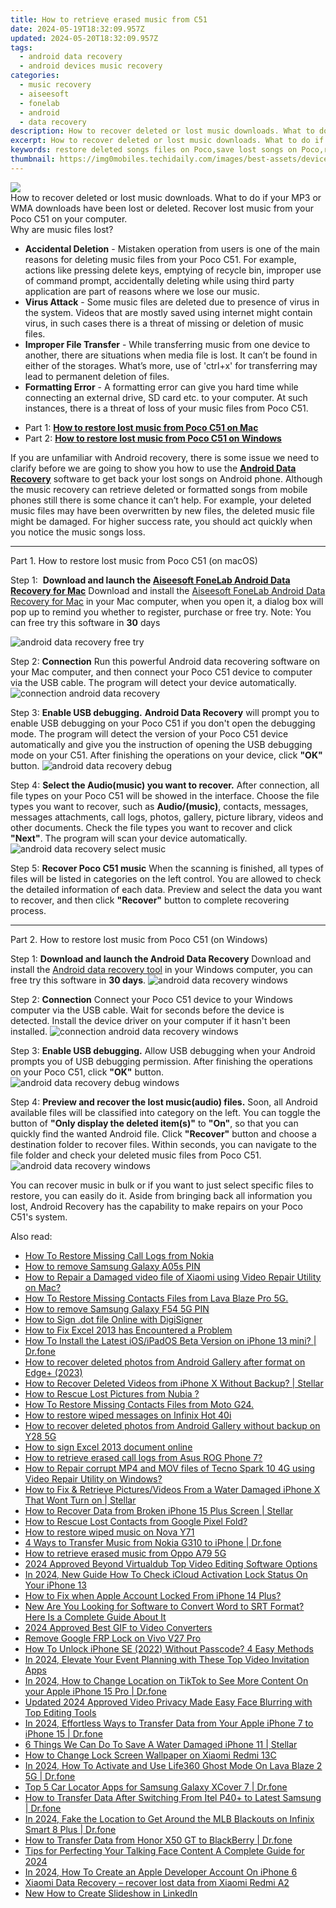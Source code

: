 ```yaml
---
title: How to retrieve erased music from C51
date: 2024-05-19T18:32:09.957Z
updated: 2024-05-20T18:32:09.957Z
tags: 
  - android data recovery
  - android devices music recovery
categories: 
  - music recovery
  - aiseesoft
  - fonelab
  - android
  - data recovery
description: How to recover deleted or lost music downloads. What to do if your MP3 or WMA downloads have been lost or deleted. Recover lost music from your Poco C51 on your computer.
excerpt: How to recover deleted or lost music downloads. What to do if your MP3 or WMA downloads have been lost or deleted. Recover lost music from your Poco C51 on your computer.
keywords: restore deleted songs files on Poco,save lost songs on Poco,recover lost songs from C51,save lost music on Poco,Unerase music from Poco,Recover deleted music,Poco C51 retrieve deleted music,how to get the music back on Poco,Poco song recovery,how to recover music in Poco,how to recover song Poco,C51 retrieve deleted song
thumbnail: https://img0mobiles.techidaily.com/images/best-assets/devices/poco/poco-c51/4.jpg
---
```


<img src="https://img0mobiles.techidaily.com/images/best-assets/devices/poco/poco-c51/4.jpg" class="atpl-imgstyle"  />

<div class="atpl-content atpl-for-fonelab-android recover-music">

<div class="atpl-post-description-part-1">
How to recover deleted or lost music downloads. What to do if your MP3 or WMA downloads have been lost or deleted. Recover lost music from your Poco C51 on your computer.
</div>



<div class="atpl-post-description-part-2">
<div class="tpl-content-sub-paragraph-title">
  Why are music files lost?
</div>
<div class="tpl-content-sub-paragraph-content">
  <ul class="tpl-content-sub-paragraph-ul-style">
    <li><strong>Accidental Deletion</strong> - Mistaken operation from users is one of the main reasons for deleting music files from your Poco C51. For example, actions like pressing delete keys, emptying of recycle bin, improper use of command prompt, accidentally deleting while using third party application are part of reasons where we lose our music.</li>
    <li><strong>Virus Attack</strong> - Some music files are deleted due to presence of virus in the system. Videos that are mostly saved using internet might contain virus, in such cases there is a threat of missing or deletion of music files.</li>
    <li><strong>Improper File Transfer</strong> - While transferring music from one device to another, there are situations when media file is lost. It can’t be found in either of the storages. What’s more, use of 'ctrl+x' for transferring may lead to permanent deletion of files. </li>
    <li><strong>Formatting Error</strong> - A formatting error can give you hard time while connecting an external drive, SD card etc. to your computer. At such instances, there is a threat of loss of your music files from Poco C51.</li>
  </ul>
</div>
</div>

<ul>
  <li>Part 1: <strong><a href="#p1">How to restore lost music from Poco C51 on Mac</a></strong></li>
  <li>Part 2: <strong><a href="#p2">How to restore lost music from Poco C51 on Windows</a></strong></li>
</ul>


<div class="atpl-post-description-part-3">
<div class="tpl-content-sub-paragraph-normal">
  <p>
    If you are unfamiliar with Android recovery, there is some issue we need to clarify before we are going to show you how to use the <a href="https://tools.techidaily.com/aiseesoft-android-data-recovery/" ><strong>Android Data Recovery</strong></a> software to get back your lost songs on Android phone. Although the music recovery can retrieve deleted or formatted songs from mobile phones still there is some chance it can’t help. For example, your deleted music files may have been overwritten by new files, the deleted music file might be damaged. For higher success rate, you should act quickly when you notice the music songs loss.
  </p>
</div>
</div>



<!-- Part 1 -->
<a id="p1" name="p1" ></a><hr>

<div>
  <span class="atpl-step-part-style">Part 1. How to restore lost music from Poco C51 (on macOS)</span>
</div>

<span class="atpl-stepstyle-a"><span>Step 1: </span></span> <strong>Download and launch the <a href="https://tools.techidaily.com/aiseesoft-android-data-recovery-for-mac/" >Aiseesoft FoneLab Android Data Recovery for Mac</a></strong>
Download and install the <a href="https://tools.techidaily.com/aiseesoft-android-data-recovery-for-mac/" >Aiseesoft FoneLab Android Data Recovery for Mac</a> in your Mac computer, when you open it, a dialog box will pop up to remind you whether to register, purchase or free try.
Note: You can free try this software in <strong>30</strong> days

<img src="https://tools.techidaily.com/images/apps/aiseesoft/android-data-recovery/mac-free-try.png" class="atpl-imgstyle" alt="android data recovery free try" />

<span class="atpl-stepstyle-a"><span>Step 2: </span></span> <strong>Connection</strong>
Run this powerful Android data recovering software on your Mac computer, and then connect your Poco C51 device to computer via the USB cable. The program will detect your device automatically.
<img src="https://tools.techidaily.com/images/apps/aiseesoft/android-data-recovery/mac-connection-interface.jpg" class="atpl-imgstyle" alt="connection android data recovery" />

<span class="atpl-stepstyle-a"><span>Step 3: </span></span> <strong>Enable USB debugging.</strong>
<strong>Android Data Recovery</strong> will prompt you to enable USB debugging on your Poco C51 if you don't open the debugging mode. The program will detect the version of your Poco C51 device automatically and give you the instruction of opening the USB debugging mode on your C51. After finishing the operations on your device, click <strong>"OK"</strong> button.
<img src="https://tools.techidaily.com/images/apps/aiseesoft/android-data-recovery/mac-android-usb-debug.jpg"  class="atpl-imgstyle" alt="android data recovery debug" />

<span class="atpl-stepstyle-a"><span>Step 4: </span></span> <strong>Select the Audio(music) you want to recover.</strong>
After connection, all file types on your Poco C51 will be showed in the interface. Choose the file types you want to recover, such as <strong>Audio/(music)</strong>, contacts, messages, messages attachments, call logs, photos, gallery, picture library, videos and other documents. Check the file types you want to recover and click <b>"Next"</b>. The program will scan your device automatically.
<img src="https://tools.techidaily.com/images/apps/aiseesoft/android-data-recovery/mac-choose-type-music.jpg" class="atpl-imgstyle" alt="android data recovery select music" />

<span class="atpl-stepstyle-a"><span>Step 5: </span></span> <strong>Recover Poco C51 music</strong>
When the scanning is finished, all types of files will be listed in categories on the left control. You are allowed to check the detailed information of each data. Preview and select the data you want to recover, and then click <b>"Recover"</b> button to complete recovering process.


<a id="p2" name="p2"></a><hr>

<!-- Part 2 -->
<div>
  <span class="atpl-step-part-style">Part 2. How to restore lost music from Poco C51 (on Windows)</span>
</div>

<span class="atpl-stepstyle-a"><span>Step 1: </span></span> <strong>Download and launch the Android Data Recovery</strong>
Download and install the <a href="https://tools.techidaily.com/aiseesoft-android-data-recovery-for-win/" >Android data recovery tool</a> in your Windows computer, you can free try this software in <b>30 days</b>.
<img src="https://tools.techidaily.com/images/apps/aiseesoft/android-data-recovery/win-start-interface.png"  class="atpl-imgstyle" alt="android data recovery windows" />

<span class="atpl-stepstyle-a"><span>Step 2: </span></span> <strong>Connection</strong>
Connect your Poco C51 device to your Windows computer via the USB cable. Wait for seconds before the device is detected. Install the device driver on your computer if it hasn't been installed.
<img src="https://tools.techidaily.com/images/apps/aiseesoft/android-data-recovery/win-connection-interface.png" class="atpl-imgstyle" alt="connection android data recovery windows" />

<span class="atpl-stepstyle-a"><span>Step 3: </span></span> <strong>Enable USB debugging.</strong>
Allow USB debugging when your Android prompts you of USB debugging permission. After finishing the operations on your Poco C51, click <b>"OK"</b> button.
<img src="https://tools.techidaily.com/images/apps/aiseesoft/android-data-recovery/win-android-usb-debug.png" class="atpl-imgstyle" alt="android data recovery debug windows" />

<span class="atpl-stepstyle-a"><span>Step 4: </span></span> <strong>Preview and recover the lost music(audio) files.</strong>
Soon, all Android available files will be classified into category on the left. You can toggle the button of <b>"Only display the deleted item(s)"</b> to <b>"On"</b>, so that you can quickly find the wanted Android file. Click <b>"Recover"</b> button and choose a destination folder to recover files. Within seconds, you can navigate to the file folder and check your deleted music files from Poco C51.
<img src="https://tools.techidaily.com/images/apps/aiseesoft/android-data-recovery/win-recover-music.jpg" class="atpl-imgstyle" alt="android data recovery windows" />

<div class="atpl-post-description-part-4">
<div class="tpl-content-sub-paragraph-normal">
    <p>
        You can recover music in bulk or if you want to just select specific files to restore, you can easily do it. Aside from bringing back all information you lost, Android Recovery has the capability to make repairs on your Poco C51's system.
    </p>
</div>
</div>


<ins class="adsbygoogle"
     style="display:block"
     data-ad-client="ca-pub-7571918770474297"
     data-ad-slot="8358498916"
     data-ad-format="auto"
     data-full-width-responsive="true"></ins>



</div>
<ins class="adsbygoogle"
    style="display:block"
    data-ad-format="autorelaxed"
    data-ad-client="ca-pub-7571918770474297"
    data-ad-slot="1223367746"></ins>

<span class="atpl-alsoreadstyle">Also read:</span>
<div><ul>
<li><a href="https://blog-min.techidaily.com/how-to-restore-missing-call-logs-from-nokia-by-fonelab-android-recover-call-logs/"><u>How To  Restore Missing Call Logs from Nokia</u></a></li>
<li><a href="https://blog-min.techidaily.com/how-to-remove-samsung-galaxy-a05s-pin-by-drfone-android-unlock-android-unlock/"><u>How to remove Samsung Galaxy A05s PIN</u></a></li>
<li><a href="https://blog-min.techidaily.com/how-to-repair-a-damaged-video-file-of-xiaomi-using-video-repair-utility-on-mac-by-stellar-video-repair-mobile-video-repair/"><u>How to Repair a Damaged video file of Xiaomi using Video Repair Utility on Mac?</u></a></li>
<li><a href="https://blog-min.techidaily.com/how-to-restore-missing-contacts-files-from-lava-blaze-pro-5g-by-fonelab-android-recover-contacts/"><u>How To  Restore Missing Contacts Files from Lava Blaze Pro 5G.</u></a></li>
<li><a href="https://blog-min.techidaily.com/how-to-remove-samsung-galaxy-f54-5g-pin-by-drfone-android-unlock-android-unlock/"><u>How to remove Samsung Galaxy F54 5G PIN</u></a></li>
<li><a href="https://blog-min.techidaily.com/how-to-sign-dot-file-online-with-digisigner-by-ldigisigner-sign-a-word-sign-a-word/"><u>How to Sign .dot file Online with DigiSigner</u></a></li>
<li><a href="https://blog-min.techidaily.com/how-to-fix-excel-2013-has-encountered-a-problem-by-stellar-guide/"><u>How to Fix Excel 2013 has Encountered a Problem</u></a></li>
<li><a href="https://blog-min.techidaily.com/how-to-install-the-latest-iosipados-beta-version-on-iphone-13-mini-drfone-by-drfone-ios-system-repair-ios-system-repair/"><u>How To Install the Latest iOS/iPadOS Beta Version on iPhone 13 mini? | Dr.fone</u></a></li>
<li><a href="https://blog-min.techidaily.com/how-to-recover-deleted-photos-from-android-gallery-after-format-on-edgeplus-2023-by-stellar-photo-recovery-android-mobile-photo-recover/"><u>How to recover deleted photos from Android Gallery after format on Edge+ (2023)</u></a></li>
<li><a href="https://blog-min.techidaily.com/how-to-recover-deleted-videos-from-iphone-x-without-backup-stellar-by-stellar-data-recovery-ios-iphone-data-recovery/"><u>How to Recover Deleted Videos from iPhone X Without Backup? | Stellar</u></a></li>
<li><a href="https://blog-min.techidaily.com/how-to-rescue-lost-pictures-from-nubia-by-fonelab-android-recover-pictures/"><u>How to Rescue Lost Pictures from Nubia ?</u></a></li>
<li><a href="https://blog-min.techidaily.com/how-to-restore-missing-contacts-files-from-moto-g24-by-fonelab-android-recover-contacts/"><u>How To  Restore Missing Contacts Files from Moto G24.</u></a></li>
<li><a href="https://blog-min.techidaily.com/how-to-restore-wiped-messages-on-infinix-hot-40i-by-fonelab-android-recover-messages/"><u>How to restore wiped messages on Infinix Hot 40i</u></a></li>
<li><a href="https://blog-min.techidaily.com/how-to-recover-deleted-photos-from-android-gallery-without-backup-on-y28-5g-by-stellar-photo-recovery-android-mobile-photo-recover/"><u>How to recover deleted photos from Android Gallery without backup on Y28 5G</u></a></li>
<li><a href="https://blog-min.techidaily.com/how-to-sign-excel-2013-document-online-by-ldigisigner-sign-a-excel-sign-a-excel/"><u>How to sign Excel 2013 document online</u></a></li>
<li><a href="https://blog-min.techidaily.com/how-to-retrieve-erased-call-logs-from-asus-rog-phone-7-by-fonelab-android-recover-call-logs/"><u>How to retrieve erased call logs from Asus ROG Phone 7?</u></a></li>
<li><a href="https://blog-min.techidaily.com/how-to-repair-corrupt-mp4-and-mov-files-of-tecno-spark-10-4g-using-video-repair-utility-on-windows-by-stellar-video-repair-mobile-video-repair/"><u>How to Repair corrupt MP4 and MOV files of Tecno Spark 10 4G using Video Repair Utility on Windows? </u></a></li>
<li><a href="https://blog-min.techidaily.com/how-to-fix-and-retrieve-picturesvideos-from-a-water-damaged-iphone-x-that-wont-turn-on-stellar-by-stellar-data-recovery-ios-iphone-data-recovery/"><u>How to Fix & Retrieve Pictures/Videos From a Water Damaged iPhone X That Wont Turn on | Stellar</u></a></li>
<li><a href="https://blog-min.techidaily.com/how-to-recover-data-from-broken-iphone-15-plus-screen-stellar-by-stellar-data-recovery-ios-iphone-data-recovery/"><u>How to Recover Data from Broken iPhone 15 Plus Screen | Stellar</u></a></li>
<li><a href="https://blog-min.techidaily.com/how-to-rescue-lost-contacts-from-google-pixel-fold-by-fonelab-android-recover-contacts/"><u>How to Rescue Lost Contacts from Google Pixel Fold?</u></a></li>
<li><a href="https://blog-min.techidaily.com/how-to-restore-wiped-music-on-nova-y71-by-fonelab-android-recover-music/"><u>How to restore wiped music on Nova Y71</u></a></li>
<li><a href="https://blog-min.techidaily.com/4-ways-to-transfer-music-from-nokia-g310-to-iphone-drfone-by-drfone-transfer-from-android-transfer-from-android/"><u>4 Ways to Transfer Music from Nokia G310 to iPhone | Dr.fone</u></a></li>
<li><a href="https://blog-min.techidaily.com/how-to-retrieve-erased-music-from-oppo-a79-5g-by-fonelab-android-recover-music/"><u>How to retrieve erased music from Oppo A79 5G</u></a></li>
<li><a href="https://ai-vdieo-software.techidaily.com/2024-approved-beyond-virtualdub-top-video-editing-software-options/"><u>2024 Approved Beyond Virtualdub Top Video Editing Software Options</u></a></li>
<li><a href="https://activate-lock.techidaily.com/in-2024-new-guide-how-to-check-icloud-activation-lock-status-on-your-iphone-13-by-drfone-ios/"><u>In 2024, New Guide How To Check iCloud Activation Lock Status On Your iPhone 13</u></a></li>
<li><a href="https://apple-account.techidaily.com/how-to-fix-when-apple-account-locked-from-iphone-14-plus-by-drfone-ios/"><u>How to Fix when Apple Account Locked From iPhone 14 Plus?</u></a></li>
<li><a href="https://ai-editing-video.techidaily.com/new-are-you-looking-for-software-to-convert-word-to-srt-format-here-is-a-complete-guide-about-it/"><u>New Are You Looking for Software to Convert Word to SRT Format? Here Is a Complete Guide About It</u></a></li>
<li><a href="https://ai-video-editing.techidaily.com/2024-approved-best-gif-to-video-converters/"><u>2024 Approved Best GIF to Video Converters</u></a></li>
<li><a href="https://techidaily.com/remove-google-frp-lock-on-vivo-v27-pro-by-drfone-android-unlock-remove-google-frp/"><u>Remove Google FRP Lock on Vivo V27 Pro</u></a></li>
<li><a href="https://ios-unlock.techidaily.com/how-to-unlock-iphone-se-2022-without-passcode-4-easy-methods-by-drfone-ios/"><u>How To Unlock iPhone SE (2022) Without Passcode? 4 Easy Methods</u></a></li>
<li><a href="https://ai-vdieo-software.techidaily.com/in-2024-elevate-your-event-planning-with-these-top-video-invitation-apps/"><u>In 2024, Elevate Your Event Planning with These Top Video Invitation Apps</u></a></li>
<li><a href="https://location-social.techidaily.com/in-2024-how-to-change-location-on-tiktok-to-see-more-content-on-your-apple-iphone-15-pro-drfone-by-drfone-virtual-ios/"><u>In 2024, How to Change Location on TikTok to See More Content On your Apple iPhone 15 Pro | Dr.fone</u></a></li>
<li><a href="https://ai-video-apps.techidaily.com/updated-2024-approved-video-privacy-made-easy-face-blurring-with-top-editing-tools/"><u>Updated 2024 Approved Video Privacy Made Easy Face Blurring with Top Editing Tools</u></a></li>
<li><a href="https://iphone-transfer.techidaily.com/in-2024-effortless-ways-to-transfer-data-from-your-apple-iphone-7-to-iphone-15-drfone-by-drfone-transfer-from-ios/"><u>In 2024, Effortless Ways to Transfer Data from Your Apple iPhone 7 to iPhone 15 | Dr.fone</u></a></li>
<li><a href="https://phone-solutions.techidaily.com/6-things-we-can-do-to-save-a-water-damaged-iphone-11-stellar-by-stellar-data-recovery-ios-iphone-data-recovery/"><u>6 Things We Can Do To Save A Water Damaged iPhone 11 | Stellar</u></a></li>
<li><a href="https://unlock-android.techidaily.com/how-to-change-lock-screen-wallpaper-on-xiaomi-redmi-13c-by-drfone-android/"><u>How to Change Lock Screen Wallpaper on Xiaomi Redmi 13C</u></a></li>
<li><a href="https://location-social.techidaily.com/in-2024-how-to-activate-and-use-life360-ghost-mode-on-lava-blaze-2-5g-drfone-by-drfone-virtual-android/"><u>In 2024, How To Activate and Use Life360 Ghost Mode On Lava Blaze 2 5G | Dr.fone</u></a></li>
<li><a href="https://android-location-track.techidaily.com/top-5-car-locator-apps-for-samsung-galaxy-xcover-7-drfone-by-drfone-virtual-android/"><u>Top 5 Car Locator Apps for Samsung Galaxy XCover 7 | Dr.fone</u></a></li>
<li><a href="https://android-transfer.techidaily.com/how-to-transfer-data-after-switching-from-itel-p40plus-to-latest-samsung-drfone-by-drfone-transfer-from-android-transfer-from-android/"><u>How to Transfer Data After Switching From Itel P40+ to Latest Samsung | Dr.fone</u></a></li>
<li><a href="https://review-topics.techidaily.com/in-2024-fake-the-location-to-get-around-the-mlb-blackouts-on-infinix-smart-8-plus-drfone-by-drfone-virtual-android/"><u>In 2024, Fake the Location to Get Around the MLB Blackouts on Infinix Smart 8 Plus | Dr.fone</u></a></li>
<li><a href="https://android-transfer.techidaily.com/how-to-transfer-data-from-honor-x50-gt-to-blackberry-drfone-by-drfone-transfer-from-android-transfer-from-android/"><u>How to Transfer Data from Honor X50 GT to BlackBerry | Dr.fone</u></a></li>
<li><a href="https://ai-topics.techidaily.com/tips-for-perfecting-your-talking-face-content-a-complete-guide-for-2024/"><u>Tips for Perfecting Your Talking Face Content A Complete Guide for 2024</u></a></li>
<li><a href="https://apple-account.techidaily.com/in-2024-how-to-create-an-apple-developer-account-on-iphone-6-by-drfone-ios/"><u>In 2024, How To Create an Apple Developer Account On iPhone 6</u></a></li>
<li><a href="https://techidaily.com/xiaomi-data-recovery-recover-lost-data-from-xiaomi-redmi-a2-by-fonelab-android-recover-data/"><u>Xiaomi Data Recovery – recover lost data from Xiaomi Redmi A2</u></a></li>
<li><a href="https://animation-videos.techidaily.com/new-how-to-create-slideshow-in-linkedin/"><u>New How to Create Slideshow in LinkedIn</u></a></li>
</ul></div>


